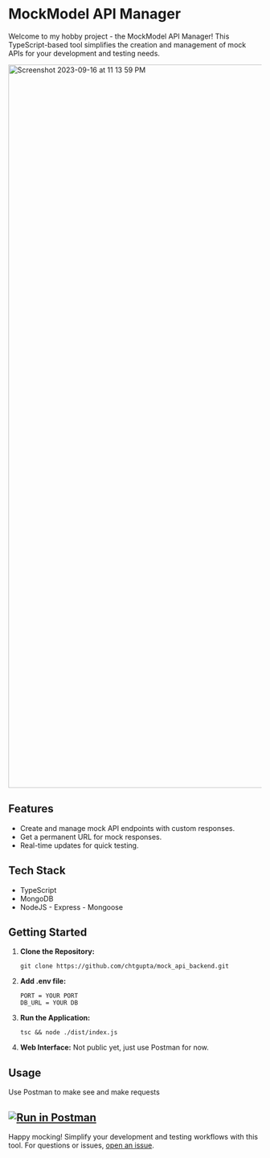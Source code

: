 # MockModel API Manager

Welcome to my hobby project - the MockModel API Manager! This TypeScript-based tool simplifies the creation and management of mock APIs for your development and testing needs.

<img width="1440" alt="Screenshot 2023-09-16 at 11 13 59 PM" src="https://github.com/chtgupta/mock_api_backend/assets/22120812/8a5cbab6-bb82-48d5-b1dc-4037367fac94">

## Features

- Create and manage mock API endpoints with custom responses.
- Get a permanent URL for mock responses.
- Real-time updates for quick testing.

## Tech Stack

- TypeScript
- MongoDB
- NodeJS - Express - Mongoose

## Getting Started

1. **Clone the Repository:** 
   ```
   git clone https://github.com/chtgupta/mock_api_backend.git
   ```
   
2. **Add .env file:**
   ```
   PORT = YOUR PORT
   DB_URL = YOUR DB
   ```

4. **Run the Application:**
   ```
   tsc && node ./dist/index.js
   ```

3. **Web Interface:** Not public yet, just use Postman for now.

## Usage

Use Postman to make see and make requests

[![Run in Postman](https://run.pstmn.io/button.svg)](https://app.getpostman.com/run-collection/27705573-59f1e97e-e02d-4de0-a7d2-904ebbacc93d?action=collection%2Ffork&source=rip_markdown&collection-url=entityId%3D27705573-59f1e97e-e02d-4de0-a7d2-904ebbacc93d%26entityType%3Dcollection%26workspaceId%3D1e4561c5-2d84-491a-a97a-5e7ed68f20a6)
---

Happy mocking! Simplify your development and testing workflows with this tool. For questions or issues, [open an issue](https://github.com/chtgupta/mock_api_backend/issues).
